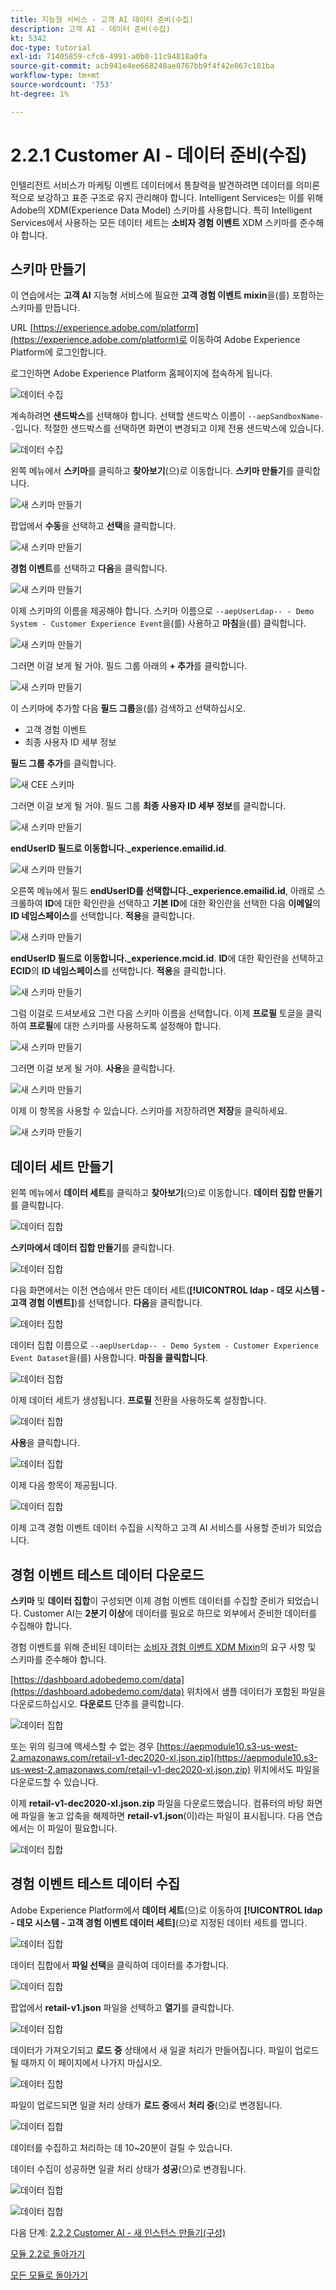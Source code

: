```yaml
---
title: 지능형 서비스 - 고객 AI 데이터 준비(수집)
description: 고객 AI - 데이터 준비(수집)
kt: 5342
doc-type: tutorial
exl-id: 71405859-cfc6-4991-a0b0-11c94818a0fa
source-git-commit: acb941e4ee668248ae0767bb9f4f42e067c181ba
workflow-type: tm+mt
source-wordcount: '753'
ht-degree: 1%

---
```


# 2.2.1 Customer AI - 데이터 준비(수집)

인텔리전트 서비스가 마케팅 이벤트 데이터에서 통찰력을 발견하려면 데이터를 의미론적으로 보강하고 표준 구조로 유지 관리해야 합니다. Intelligent Services는 이를 위해 Adobe의 XDM(Experience Data Model) 스키마를 사용합니다.
특히 Intelligent Services에서 사용하는 모든 데이터 세트는 **소비자 경험 이벤트** XDM 스키마를 준수해야 합니다.

## 스키마 만들기

이 연습에서는 **고객 AI** 지능형 서비스에 필요한 **고객 경험 이벤트 mixin**&#x200B;을(를) 포함하는 스키마를 만듭니다.

URL [https://experience.adobe.com/platform](https://experience.adobe.com/platform)로 이동하여 Adobe Experience Platform에 로그인합니다.

로그인하면 Adobe Experience Platform 홈페이지에 접속하게 됩니다.

![데이터 수집](../../datacollection/module1.2/images/home.png)

계속하려면 **샌드박스**&#x200B;를 선택해야 합니다. 선택할 샌드박스 이름이 ``--aepSandboxName--``입니다. 적절한 샌드박스를 선택하면 화면이 변경되고 이제 전용 샌드박스에 있습니다.

![데이터 수집](../../datacollection/module1.2/images/sb1.png)

왼쪽 메뉴에서 **스키마**&#x200B;를 클릭하고 **찾아보기**(으)로 이동합니다. **스키마 만들기**&#x200B;를 클릭합니다.

![새 스키마 만들기](./images/createschemabutton.png)

팝업에서 **수동**&#x200B;을 선택하고 **선택**&#x200B;을 클릭합니다.

![새 스키마 만들기](./images/schmanual.png)

**경험 이벤트**&#x200B;를 선택하고 **다음**&#x200B;을 클릭합니다.

![새 스키마 만들기](./images/xdmee.png)

이제 스키마의 이름을 제공해야 합니다. 스키마 이름으로 `--aepUserLdap-- - Demo System - Customer Experience Event`을(를) 사용하고 **마침**&#x200B;을(를) 클릭합니다.

![새 스키마 만들기](./images/schname.png)

그러면 이걸 보게 될 거야. 필드 그룹 아래의 **+ 추가**&#x200B;를 클릭합니다.

![새 스키마 만들기](./images/xdmee1.png)

이 스키마에 추가할 다음 **필드 그룹**&#x200B;을(를) 검색하고 선택하십시오.

- 고객 경험 이벤트
- 최종 사용자 ID 세부 정보

**필드 그룹 추가**&#x200B;를 클릭합니다.

![새 CEE 스키마](./images/cee.png)

그러면 이걸 보게 될 거야. 필드 그룹 **최종 사용자 ID 세부 정보**&#x200B;를 클릭합니다.

![새 스키마 만들기](./images/eui1.png)

**endUserID 필드로 이동합니다._experience.emailid.id**.

![새 스키마 만들기](./images/eui2.png)

오른쪽 메뉴에서 필드 **endUserID를 선택합니다._experience.emailid.id**, 아래로 스크롤하여 **ID**&#x200B;에 대한 확인란을 선택하고 **기본 ID**&#x200B;에 대한 확인란을 선택한 다음 **이메일**&#x200B;의 **ID 네임스페이스**&#x200B;를 선택합니다. **적용**&#x200B;을 클릭합니다.

![새 스키마 만들기](./images/eui3.png)

**endUserID 필드로 이동합니다._experience.mcid.id**. **ID**&#x200B;에 대한 확인란을 선택하고 **ECID**&#x200B;의 **ID 네임스페이스**&#x200B;를 선택합니다. **적용**&#x200B;을 클릭합니다.

![새 스키마 만들기](./images/eui4.png)

그럼 이걸로 드셔보세요 그런 다음 스키마 이름을 선택합니다. 이제 **프로필** 토글을 클릭하여 **프로필**&#x200B;에 대한 스키마를 사용하도록 설정해야 합니다.

![새 스키마 만들기](./images/xdmee3.png)

그러면 이걸 보게 될 거야. **사용**&#x200B;을 클릭합니다.

![새 스키마 만들기](./images/xdmee4.png)

이제 이 항목을 사용할 수 있습니다. 스키마를 저장하려면 **저장**&#x200B;을 클릭하세요.

![새 스키마 만들기](./images/xdmee5.png)

## 데이터 세트 만들기

왼쪽 메뉴에서 **데이터 세트**&#x200B;를 클릭하고 **찾아보기**(으)로 이동합니다. **데이터 집합 만들기**&#x200B;를 클릭합니다.

![데이터 집합](./images/createds.png)

**스키마에서 데이터 집합 만들기**&#x200B;를 클릭합니다.

![데이터 집합](./images/createdatasetfromschema.png)

다음 화면에서는 이전 연습에서 만든 데이터 세트(**[!UICONTROL ldap - 데모 시스템 - 고객 경험 이벤트]**)를 선택합니다. **다음**&#x200B;을 클릭합니다.

![데이터 집합](./images/createds1.png)

데이터 집합 이름으로 `--aepUserLdap-- - Demo System - Customer Experience Event Dataset`을(를) 사용합니다. **마침을 클릭합니다**.

![데이터 집합](./images/createds2.png)

이제 데이터 세트가 생성됩니다. **프로필** 전환을 사용하도록 설정합니다.

![데이터 집합](./images/createds3.png)

**사용**&#x200B;을 클릭합니다.

![데이터 집합](./images/createds4.png)

이제 다음 항목이 제공됩니다.

![데이터 집합](./images/createds5.png)

이제 고객 경험 이벤트 데이터 수집을 시작하고 고객 AI 서비스를 사용할 준비가 되었습니다.

## 경험 이벤트 테스트 데이터 다운로드

**스키마** 및 **데이터 집합**&#x200B;이 구성되면 이제 경험 이벤트 데이터를 수집할 준비가 되었습니다. Customer AI는 **2분기 이상**&#x200B;에 데이터를 필요로 하므로 외부에서 준비한 데이터를 수집해야 합니다.

경험 이벤트를 위해 준비된 데이터는 [소비자 경험 이벤트 XDM Mixin](https://github.com/adobe/xdm/blob/797cf4930d5a80799a095256302675b1362c9a15/docs/reference/context/experienceevent-consumer.schema.md)의 요구 사항 및 스키마를 준수해야 합니다.

[https://dashboard.adobedemo.com/data](https://dashboard.adobedemo.com/data) 위치에서 샘플 데이터가 포함된 파일을 다운로드하십시오. **다운로드** 단추를 클릭합니다.

![데이터 집합](./images/dsn1.png)

또는 위의 링크에 액세스할 수 없는 경우 [https://aepmodule10.s3-us-west-2.amazonaws.com/retail-v1-dec2020-xl.json.zip](https://aepmodule10.s3-us-west-2.amazonaws.com/retail-v1-dec2020-xl.json.zip) 위치에서도 파일을 다운로드할 수 있습니다.

이제 **retail-v1-dec2020-xl.json.zip** 파일을 다운로드했습니다. 컴퓨터의 바탕 화면에 파일을 놓고 압축을 해제하면 **retail-v1.json**(이)라는 파일이 표시됩니다. 다음 연습에서는 이 파일이 필요합니다.

![데이터 집합](./images/ingest.png)

## 경험 이벤트 테스트 데이터 수집

Adobe Experience Platform에서 **데이터 세트**(으)로 이동하여 **[!UICONTROL ldap - 데모 시스템 - 고객 경험 이벤트 데이터 세트]**(으)로 지정된 데이터 세트를 엽니다.

![데이터 집합](./images/ingest1.png)

데이터 집합에서 **파일 선택**&#x200B;을 클릭하여 데이터를 추가합니다.

![데이터 집합](./images/ingest2.png)

팝업에서 **retail-v1.json** 파일을 선택하고 **열기**&#x200B;를 클릭합니다.

![데이터 집합](./images/ingest3.png)

데이터가 가져오기되고 **로드 중** 상태에서 새 일괄 처리가 만들어집니다. 파일이 업로드될 때까지 이 페이지에서 나가지 마십시오.

![데이터 집합](./images/ingest4.png)

파일이 업로드되면 일괄 처리 상태가 **로드 중**&#x200B;에서 **처리 중**(으)로 변경됩니다.

![데이터 집합](./images/ingest5.png)

데이터를 수집하고 처리하는 데 10~20분이 걸릴 수 있습니다.

데이터 수집이 성공하면 일괄 처리 상태가 **성공**(으)로 변경됩니다.

![데이터 집합](./images/ingest7.png)

![데이터 집합](./images/ingest8.png)

다음 단계: [2.2.2 Customer AI - 새 인스턴스 만들기(구성)](./ex2.md)

[모듈 2.2로 돌아가기](./intelligent-services.md)

[모든 모듈로 돌아가기](./../../../overview.md)
